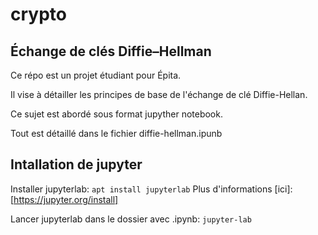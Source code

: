 # crypto
## Échange de clés Diffie–Hellman

Ce répo est un projet étudiant pour Épita.

Il vise à détailler les principes de base de l'échange de clé Diffie-Hellan.

Ce sujet est abordé sous format jupyther notebook.

Tout est détaillé dans le fichier diffie-hellman.ipunb

## Intallation de jupyter

Installer jupyterlab:
`apt install jupyterlab`
Plus d'informations [ici]:[https://jupyter.org/install]

Lancer jupyterlab dans le dossier avec .ipynb:
`jupyter-lab`
